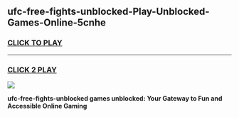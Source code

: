 
## ufc-free-fights-unblocked-Play-Unblocked-Games-Online-5cnhe
<h3>
<a href="https://premium76.site?title=ufc-free-fights-unblocked&ref=25A">CLICK TO PLAY</a></h3>
<hr>

<h3>
<a href="https://premium76.site?title=ufc-free-fights-unblocked&ref=25A">CLICK 2 PLAY</a>
  
</h3>

<a href="https://premium76.site?title=ufc-free-fights-unblocked&ref=25A"><img src="https://clearcache.store/games.png"></a>


**ufc-free-fights-unblocked games unblocked: Your Gateway to Fun and Accessible Online Gaming**
